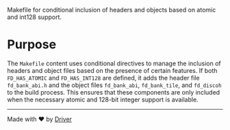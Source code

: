 <!--------------------------------------------------------------------------------->
<!-- IMPORTANT: This file is auto-generated by Driver (https://driver.ai). -------->
<!-- Manual edits may be overwritten on future commits. --------------------------->
<!--------------------------------------------------------------------------------->

Makefile for conditional inclusion of headers and objects based on atomic and int128 support.

# Purpose
The `Makefile` content uses conditional directives to manage the inclusion of headers and object files based on the presence of certain features. If both `FD_HAS_ATOMIC` and `FD_HAS_INT128` are defined, it adds the header file `fd_bank_abi.h` and the object files `fd_bank_abi`, `fd_bank_tile`, and `fd_discoh` to the build process. This ensures that these components are only included when the necessary atomic and 128-bit integer support is available.

---
Made with ❤️ by [Driver](https://www.driver.ai/)